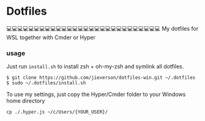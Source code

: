 # Dotfiles
💻💻💻💻💻💻💻💻💻💻💻💻💻💻💻💻💻💻💻💻💻💻💻💻💻💻💻💻
My dotfiles for WSL together with Cmder or Hyper 

### usage
Just run `install.sh` to install zsh + oh-my-zsh and symlink all dotfiles.

```
$ git clone https://github.com/jieverson/dotfiles-win.git ~/.dotfiles
$ sudo ~/.dotfiles/install.sh
```

To use my settings, just copy the Hyper/Cmder folder to your Windows home directory

```
cp ./.hyper.js ~/c/Users/{YOUR_USER}/
```
